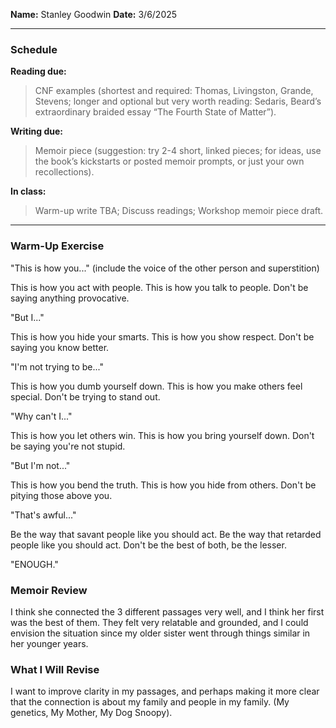 **Name:** Stanley Goodwin
**Date:** 3/6/2025

---
### Schedule
**Reading due:**
> CNF examples (shortest and required: Thomas, Livingston, Grande, Stevens; longer and optional but very worth reading: Sedaris, Beard’s extraordinary braided essay “The Fourth State of Matter”).

**Writing due:** 
> Memoir piece (suggestion: try 2-4 short, linked pieces; for ideas, use the book’s kickstarts or posted memoir prompts, or just your own recollections).  

**In class:**
> Warm-up write TBA; Discuss readings; Workshop memoir piece draft.

---
### Warm-Up Exercise
"This is how you..." (include the voice of the other person and superstition)

This is how you act with people.
This is how you talk to people.
Don't be saying anything provocative.

"But I..."

This is how you hide your smarts.
This is how you show respect.
Don't be saying you know better.

"I'm not trying to be..."

This is how you dumb yourself down.
This is how you make others feel special.
Don't be trying to stand out.

"Why can't I..."

This is how you let others win.
This is how you bring yourself down.
Don't be saying you're not stupid.

"But I'm not..."

This is how you bend the truth.
This is how you hide from others.
Don't be pitying those above you.

"That's awful..."

Be the way that savant people like you should act.
Be the way that retarded people like you should act.
Don't be the best of both, be the lesser.

"ENOUGH."


### Memoir Review
I think she connected the 3 different passages very well, and I think her first was the best of them.
They felt very relatable and grounded, and I could envision the situation since my older sister went through things similar in her younger years.

### What I Will Revise
I want to improve clarity in my passages, and perhaps making it more clear that the connection is about my family and people in my family. (My genetics, My Mother, My Dog Snoopy).
